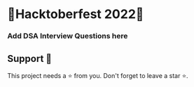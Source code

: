 
# 🎉Hacktoberfest 2022🎉

### Add DSA Interview Questions here


## Support 🙏 <a name = "support"></a>

This project needs a ⭐️ from you. Don't forget to leave a star ⭐.
